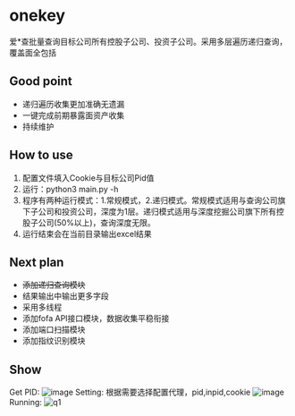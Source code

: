 # onekey
爱*查批量查询目标公司所有控股子公司、投资子公司。采用多层遍历递归查询，覆盖面全包括

## Good point
+ 递归遍历收集更加准确无遗漏
+ 一键完成前期暴露面资产收集
+ 持续维护

## How to use
1. 配置文件填入Cookie与目标公司Pid值
2. 运行：python3 main.py -h
3. 程序有两种运行模式：1.常规模式，2.递归模式。常规模式适用与查询公司旗下子公司和投资公司，深度为1层。递归模式适用与深度挖掘公司旗下所有控股子公司(50%以上)，查询深度无限。
4. 运行结束会在当前目录输出excel结果
  
## Next plan
  + <del>添加递归查询模块</del>
  + 结果输出中输出更多字段
  + 采用多线程
  + 添加fofa API接口模块，数据收集平稳衔接
  + 添加端口扫描模块
  + 添加指纹识别模块

## Show
Get PID:
![image](https://github.com/tonmonkey/onekey/assets/84943423/7001977e-b888-4a51-aa42-c026dc2a2c0e)
Setting:
根据需要选择配置代理，pid,inpid,cookie
![image](https://github.com/tonmonkey/onekey/assets/84943423/02a8823f-fbe4-44e1-96a1-3631b865c61f)
Running:
![q1](https://github.com/tonmonkey/onekey/assets/84943423/6e4f8b93-87e0-4a2b-8bdf-c0917b173f45)

